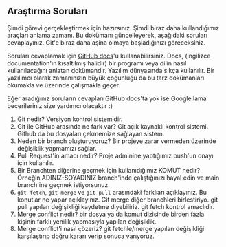 ## Araştırma Soruları

Şimdi görevi gerçekleştirmek için hazırsınız. Şimdi biraz daha kullandığımız araçları anlama zamanı. Bu dokümanı güncelleyerek, aşağıdaki soruları cevaplayınız. Git'e biraz daha aşina olmaya başladığınızı göreceksiniz. 

Soruları cevaplamak için [GitHub docs](https://docs.github.com/en)'u kullanabilirsiniz. Docs, (ingilizce documentation'ın kısaltılmış halidir) bir programı veya dilin nasıl kullanılacağını anlatan dokümandır. Yazılım dünyasında sıkça kullanılır. Bir yazılımcı olarak zamanınızın büyük çoğunluğu da bu tarz dokümanları okumakla ve üzerinde çalışmakla geçer.

Eğer aradığınız soruların cevapları GitHub docs'ta yok ise Google'lama becerileriniz size yardımcı olacaktır :)

1. Git nedir? Versiyon kontrol sistemidir.
2. Git ile GitHub arasında ne fark var? Git açık kaynaklı kontrol sistemi. Github da bu dosyaları çekmemize sağlayan sistem.
3. Neden bir branch oluşturuyoruz? Bir projeye zarar vermeden üzerinde değişiklik yapmamızı sağlar.
4. Pull Request'in amacı nedir? Proje adminine yaptığımız push'un onayı için kullanılır.
5. Bir Branchten diğerine geçmek için kullanıdığımız KOMUT nedir? Örneğin ADINIZ-SOYADINIZ branch'inde çalıştığınızı hayal edin ve main branch'ine geçmek istiyorsunuz.
6. `git fetch`, `git merge` ve `git pull` arasındaki farklıarı açıklayınız. Bu konutlar ne yapar açıklayınız. Git merge diğer branchleri birlestiriyo. git pull yapılan değişikliği kaydetme diyebiliriz. git fetch kontrol amaclıdır.
7. Merge conflict nedir? bir dosya ya da komut dizisinde birden fazla kişinin farklı yenilik yapmasıyla yapılan değişiklik.
8. Merge conflict'i nasıl çözeriz? git fetchle/merge yapılan değişikliği karşılaştırıp doğru kararı verip sonuca varıyoruz.
